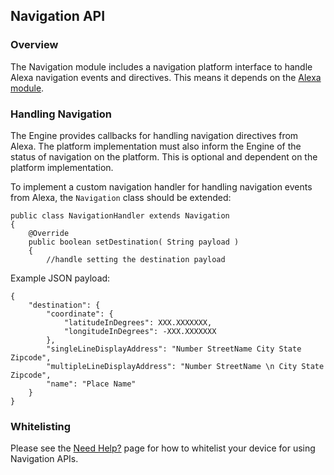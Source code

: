 ## Navigation API

### Overview

The Navigation module includes a navigation platform interface to handle Alexa navigation events and directives. This means it depends on the [Alexa module](./ALEXA.md).

### Handling Navigation

The Engine provides callbacks for handling navigation directives from Alexa. The platform implementation must also inform the Engine of the status of navigation on the platform. This is optional and dependent on the platform implementation.

To implement a custom navigation handler for handling navigation events from Alexa, the `Navigation` class should be extended:

```
public class NavigationHandler extends Navigation
{
	@Override
	public boolean setDestination( String payload )
	{
		//handle setting the destination payload
```

Example JSON payload:

```
{
	"destination": {
		"coordinate": {
			"latitudeInDegrees": XXX.XXXXXXX,
			"longitudeInDegrees": -XXX.XXXXXXX
		},
		"singleLineDisplayAddress": "Number StreetName City State Zipcode",
		"multipleLineDisplayAddress": "Number StreetName \n City State Zipcode",
		"name": "Place Name"
	}
}

```

### Whitelisting

Please see the [Need Help?](../../NEED_HELP.md) page for how to whitelist your device for using Navigation APIs.
